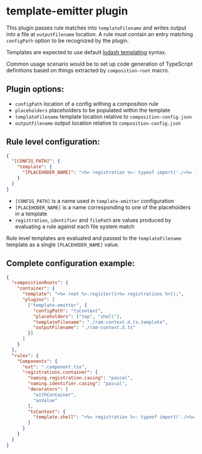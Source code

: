 # template-emitter plugin

This plugin passes rule matches into `templateFilename` and writes output into a file at `outputFilename` location. A rule must contain an entry matching `configPath` option to be recognized by the plugin.

Templates are expected to use default [lodash templating](https://lodash.com/docs/4.17.14#template) syntax.

Common usage scenario would be to set up code generation of TypeScript definitions based on things extracted by `composition-root` macro. 

## Plugin options:

 * `configPath` location of a config withing a composition rule 
 * `placeholders` placeholders to be populated within the template
 * `templateFilename` template location relative to `composition-config.json`
 * `outputFilename` output location relative to `composition-config.json`

## Rule level configuration:

```json
{
  "[CONFIG_PATH]": {
    "template": {
      "[PLACEHODER_NAME]": "<%= registration %>: typeof import('./<%= filePath %>').<%= identifier %>"  
    }
  }
}
```

 * `[CONFIG_PATH]` is a name used in `template-emitter` configuration
 * `[PLACEHODER_NAME]` is a name corresponding to one of the placeholders in a template
 * `registration`, `identifier` and `filePath` are values produced by evaluating a rule against each file system match

Rule level templates are evaluated and passed to the `templateFilename` template as a single `[PLACEHODER_NAME]` value.

## Complete configuration example:
 
```json
{
  "compositionRoots": {
    "container": {
      "template": "<%= root %>.register({<%= registrations %>});",
      "plugins": [
        ["template-emitter", {
          "configPath": "tsContext",
          "placeholders": ["top", "shell"],
          "templateFilename": "./ram-context.d.ts.template",
          "outputFilename": "./ram-context.d.ts"
        }]
      ]
    }
  },
  "rules": {
    "Components": {
      "ext": ".component.tsx",
      "registrations.container": {
        "naming.registration.casing": "pascal",
        "naming.identifier.casing": "pascal",
        "decorators": [
          "withContainer",
          "asValue"
        ],
        "tsContext": {
          "template.shell": "<%= registration %>: typeof import('./<%= filePath %>').<%= identifier %>"
        }
      }
    }  
  }
}
```
